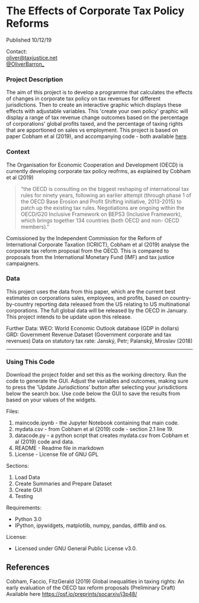 # The Effects of Corporate Tax Policy Reforms  

Published 10/12/19

Contact:  
oliver@taxjustice.net  
[@OliverBarron_](https://twitter.com/OliverBarron_)  



### Project Description

The aim of this project is to develop a programme that calculates the effects of changes in corporate tax policy on tax revenues for different jurisdictions. Then to create an interactive graphic which displays these effects with adjustable variables. This 'create your own policy' graphic will display a range of tax revenue change outcomes based on the percentage of corporations' global profits taxed, and the percentage of taxing rights that are apportioned on sales vs employment. This project is based on paper Cobham et al (2019), and accompanying code - both available [here](https://osf.io/preprints/socarxiv/j3p48/).  

### Context 

The Organisation for Economic Cooperation and Development (OECD) is currently developing corporate tax policy reofrms, as explained by Cobham et al (2019) 

> "the OECD is consulting on the biggest reshaping of international tax rules for ninety years, following an earlier attempt (through phase 1 of the OECD Base Erosion and Profit Shifting initiative, 2013-2015) to patch up the existing tax rules.
Negotiations are ongoing within the OECD/G20 Inclusive Framework on BEPS3 (Inclusive Framework), which brings together 134 countries (both OECD and non- OECD members)."

Comissioned by the Independent Commission for the Reform of International Corporate Taxation (ICRICT), Cobham et al (2019) analyse the corporate tax reform proposal from the OECD. This is compared to proposals from the International Monetary Fund (IMF) and tax justice campaigners. 

### Data

This project uses the data from this paper, which are the current best estimates on corporations sales, employees, and profits, based on country-by-country reporting data released from the US relating to US multinational corporations. The full global data will be released by the OECD in January. This project intends to be update upon this release. 

Further Data:
WEO: World Economic Outlook database (GDP in dollars)
GRD: Government Revenue Dataset (Government corporate and tax revenues)
Data on statutory tax rate: Janský, Petr; Palanský, Miroslav (2018)

***

### Using This Code 

Download the project folder and set this as the working directory. Run the code to generate the GUI. Adjust the variables and outcomes, making sure to press the 'Update Jurisdictions' button after selecting your jurisdictions below the search box. Use code below the GUI to save the results from based on your values of the widgets.

Files:
1. maincode.ipynb - the Jupyter Notebook containing that main code.   
2. mydata.csv - from Cobham et al (2019) code - section 2.1 line 19.  
3. datacode.py - a python script that creates mydata.csv from Cobham et al (2019) code and data. 
4. README - Readme file in markdown 
5. License - License file of GNU GPL

Sections:
1. Load Data  
2. Create Summaries and Prepare Dataset  
3. Create GUI  
4. Testing

Requirements:
- Python 3.0 
- IPython, ipywidgets, matplotlib, numpy, pandas, difflib and os. 

License:
- Licensed under GNU General Public License v3.0. 


## References 

Cobham, Faccio, FitzGerald (2019) Global inequalities in taxing rights: An early evaluation of the OECD tax reform proposals (Preliminary Draft) Available here https://osf.io/preprints/socarxiv/j3p48/

